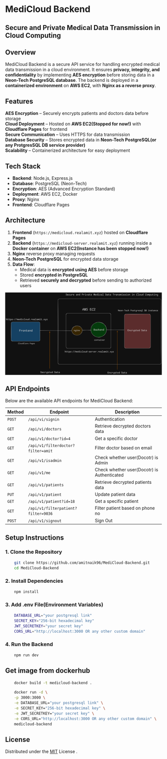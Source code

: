 # MediCloud Backend

## Secure and Private Medical Data Transmission in Cloud Computing 

## **Overview**  
MediCloud Backend is a secure API service for handling encrypted medical data transmission in a cloud environment. It ensures **privacy, integrity, and confidentiality** by implementing **AES encryption** before storing data in a **Neon-Tech PostgreSQL database**. The backend is deployed in a **containerized environment** on **AWS EC2**, with **Nginx as a reverse proxy**.

## **Features**  
**AES Encryption** – Securely encrypts patients and doctors data before storage  
**Cloud Deployment** – Hosted on **AWS EC2(Stopped for now!)** with **Cloudflare Pages** for frontend  
**Secure Communication** – Uses HTTPS for data transmission  
**Database Security** – Stores encrypted data in **Neon-Tech PostgreSQL(or any ProtgresSQL DB service provider)**  
**Scalability** – Containerized architecture for easy deployment

## **Tech Stack**  
- **Backend**: Node.js, Express.js  
- **Database**: PostgreSQL (Neon-Tech)  
- **Encryption**: AES (Advanced Encryption Standard)  
- **Deployment**: AWS EC2, Docker  
- **Proxy**: Nginx  
- **Frontend**: Cloudflare Pages 

## **Architecture**  
1. **Frontend** (`https://medicloud.realamit.xyz`) hosted on **Cloudflare Pages**  
2. **Backend** (`https://medicloud-server.realamit.xyz`) running inside a **Docker container** on **AWS EC2(Instance has been stopped now!)**  
3. **Nginx** reverse proxy managing requests  
4. **Neon-Tech PostgreSQL** for encrypted data storage  
5. **Data Flow**:
   - Medical data is **encrypted using AES** before storage  
   - Stored **encrypted in PostgreSQL**  
   - Retrieved **securely and decrypted** before sending to authorized users  

![Architecture](https://github.com/amitnaik96/MediCloud-Backend/blob/master/SD.png)  

## **API Endpoints**  
Below are the available API endpoints for MediCloud Backend:

| Method  | Endpoint       | Description                        |
|---------|---------------|------------------------------------|
| `POST`  | `/api/vi/signin`   | Authentication    |
| `GET`   | `/api/vi/doctors` | Retrieve decrypted doctors data |
| `GET` | `/api/v1/doctor?id=4` | Get a specific doctor        |
| `GET` | `/api/v1/filterdoctor?filter=amit` | Filter doctor based on email       |
| `GET` | `/api/v1/isadmin` | Check whether user(Docotr) is Admin        |
| `GET` | `/api/v1/me` | Check whether user(Docotr) is Authenticated        |
| `GET` | `/api/v1/patients` | Retrieve decrypted patients data        |
| `PUT` | `/api/v1/patient` | Update patient data        |
| `GET` | `/api/v1/patient?id=18` | Get a specific patient        |
| `GET` | `/api/v1/filterpatient?filter=9036` | Filter patient based on  phone no       |
| `POST` | `/api/v1/signout` | Sign Out      |


## **Setup Instructions**  

### **1. Clone the Repository**  
```bash
    git clone https://github.com/amitnaik96/MediCloud-Backend.git
    cd MediCloud-Backend
```
### **2. Install Dependencies**  
```bash
    npm install
```

### **3. Add .env File(Environment Variables)**  
```bash
    DATABASE_URL="your postgresql link" 
    SECRET_KEY="256-bit hexadecimal key" 
    JWT_SECRETKEY="your secret key" 
    CORS_URL="http://localhost:3000 OR any other custom domain" 
```
### **4. Run the Backend**  
```bash
    npm run dev
```

## Get image from dockerhub

```bash
    docker build -t medicloud-backend .
```

```bash
    docker run -d \
    -p 3000:3000 \
    -e DATABASE_URL="your postgresql link" \
    -e SECRET_KEY="256-bit hexadecimal key" \
    -e JWT_SECRETKEY="your secret key" \
    -e CORS_URL="http://localhost:3000 OR any other custom domain" \
    medicloud-backend
```

## License
Distributed under the [MIT](https://github.com/amitnaik96/MediCloud-Backend/blob/master/LICENSE) License .